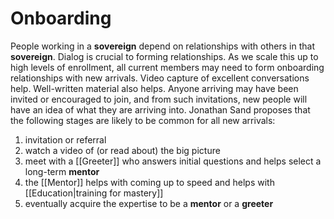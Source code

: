# Onboarding
People working in a **sovereign** depend on relationships with others in that **sovereign**. Dialog is crucial to forming relationships. As we scale this up to high levels of enrollment, all current members may need to form onboarding relationships with new arrivals. Video capture of excellent conversations help. Well-written material also helps. Anyone arriving may have been invited or encouraged to join, and from such invitations, new people will have an idea of what they are arriving into. Jonathan Sand proposes that the following stages are likely to be common for all new arrivals:

1. invitation or referral
2. watch a video of (or read about) the big picture
3. meet with a [[Greeter]] who answers initial questions and helps select a long-term **mentor**
4. the [[Mentor]] helps with coming up to speed and helps with [[Education|training for mastery]]  
5. eventually acquire the expertise to be a **mentor** or a **greeter**
